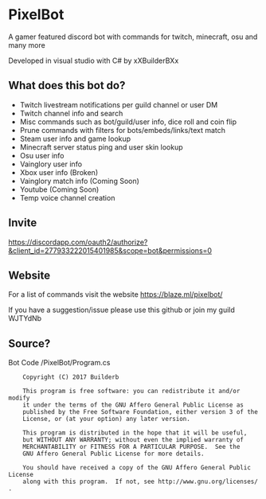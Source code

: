 # PixelBot
A gamer featured discord bot with commands for twitch, minecraft, osu and many more

Developed in visual studio with C# by xXBuilderBXx

## What does this bot do?
- Twitch livestream notifications per guild channel or user DM
- Twitch channel info and search
- Misc commands such as bot/guild/user info, dice roll and coin flip
- Prune commands with filters for bots/embeds/links/text match
- Steam user info and game lookup
- Minecraft server status ping and user skin lookup
- Osu user info
- Vainglory user info 
- Xbox user info (Broken)
- Vainglory match info (Coming Soon)
- Youtube (Coming Soon)
- Temp voice channel creation

## Invite
https://discordapp.com/oauth2/authorize?&client_id=277933222015401985&scope=bot&permissions=0

## Website
For a list of commands visit the website
https://blaze.ml/pixelbot/

If you have a suggestion/issue please use this github or join my guild WJTYdNb
## Source?
Bot Code /PixelBot/Program.cs

```
    Copyright (C) 2017 Builderb

    This program is free software: you can redistribute it and/or modify
    it under the terms of the GNU Affero General Public License as
    published by the Free Software Foundation, either version 3 of the
    License, or (at your option) any later version.

    This program is distributed in the hope that it will be useful,
    but WITHOUT ANY WARRANTY; without even the implied warranty of
    MERCHANTABILITY or FITNESS FOR A PARTICULAR PURPOSE.  See the
    GNU Affero General Public License for more details.

    You should have received a copy of the GNU Affero General Public License
    along with this program.  If not, see http://www.gnu.org/licenses/ .
```

